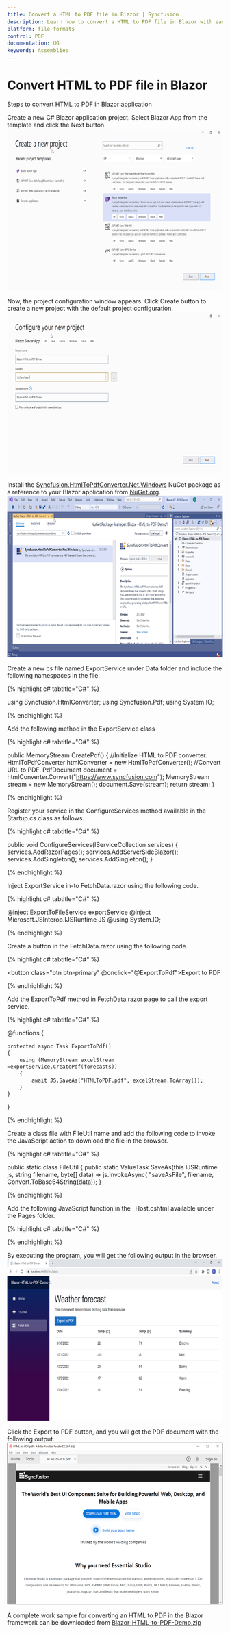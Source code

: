 ```yaml
---
title: Convert a HTML to PDF file in Blazor | Syncfusion
description: Learn how to convert a HTML to PDF file in Blazor with easy steps using Syncfusion .NET HTML converter library.
platform: file-formats
control: PDF
documentation: UG
keywords: Assemblies
---
```


# Convert HTML to PDF file in Blazor

Steps to convert HTML to PDF in Blazor application

Create a new C# Blazor application project. Select Blazor App from the template and click the Next button.
![Blazor_step1](htmlconversion_images/blazor_step1.png)

Now, the project configuration window appears. Click Create button to create a new project with the default project configuration.
![Blazor_step2](htmlconversion_images/blazor_step2.png)

Install the [Syncfusion.HtmlToPdfConverter.Net.Windows](https://www.nuget.org/packages/Syncfusion.HtmlToPdfConverter.Net.Windows/) NuGet package as a reference to your Blazor application from [NuGet.org](https://www.nuget.org/).
![Blazor_step3](htmlconversion_images/blazor_step3.png)

Create a new cs file named ExportService under Data folder and include the following namespaces in the file.

{% highlight c# tabtitle="C#" %}

using Syncfusion.HtmlConverter;
using Syncfusion.Pdf;
using System.IO;

{% endhighlight %}


Add the following method in the ExportService class

{% highlight c# tabtitle="C#" %}

public MemoryStream CreatePdf()
{
    //Initialize HTML to PDF converter.
    HtmlToPdfConverter htmlConverter = new HtmlToPdfConverter();
    //Convert URL to PDF.
    PdfDocument document = htmlConverter.Convert("https://www.syncfusion.com");
    MemoryStream stream = new MemoryStream();
    document.Save(stream);
    return stream;
}

{% endhighlight %}

Register your service in the ConfigureServices method available in the Startup.cs class as follows.

{% highlight c# tabtitle="C#" %}

public void ConfigureServices(IServiceCollection services)
{
    services.AddRazorPages();
    services.AddServerSideBlazor();
    services.AddSingleton<WeatherForecastService>();
    services.AddSingleton<ExportService>();
}

{% endhighlight %}

Inject ExportService in-to FetchData.razor using the following code.

{% highlight c# tabtitle="C#" %}

@inject ExportToFileService exportService
@inject Microsoft.JSInterop.IJSRuntime JS
@using  System.IO;

{% endhighlight %}

Create a button in the FetchData.razor using the following code.

{% highlight c# tabtitle="C#" %}

<button class="btn btn-primary" @onclick="@ExportToPdf">Export to PDF</button>

{% endhighlight %}

Add the ExportToPdf method in FetchData.razor page to call the export service.

{% highlight c# tabtitle="C#" %}

@functions
{
 
    protected async Task ExportToPdf()
    {
        using (MemoryStream excelStream =exportService.CreatePdf(forecasts))
        {
            await JS.SaveAs("HTMLToPDF.pdf", excelStream.ToArray());
        }
    }
}

{% endhighlight %}

Create a class file with FileUtil name and add the following code to invoke the JavaScript action to download the file in the browser.

{% highlight c# tabtitle="C#" %}

public static class FileUtil
{
    public static ValueTask<object> SaveAs(this IJSRuntime js, string filename, byte[] data)
       => js.InvokeAsync<object>(
           "saveAsFile",
           filename,
           Convert.ToBase64String(data));
}

{% endhighlight %}

Add the following JavaScript function in the _Host.cshtml available under the Pages folder.

{% highlight c# tabtitle="C#" %}

<script type="text/javascript">
    function saveAsFile(filename, bytesBase64) {
            if (navigator.msSaveBlob) {
                //Download document in Edge browser
                var data = window.atob(bytesBase64);
                var bytes = new Uint8Array(data.length);
                for (var i = 0; i < data.length; i++) {
                    bytes[i] = data.charCodeAt(i);
                }
                var blob = new Blob([bytes.buffer], { type: "application/octet-stream" });
                navigator.msSaveBlob(blob, filename);
            }
            else {
        var link = document.createElement('a');
        link.download = filename;
        link.href = "data:application/octet-stream;base64," + bytesBase64;
        document.body.appendChild(link); // Needed for Firefox
        link.click();
        document.body.removeChild(link);
    }
        }
</script>

{% endhighlight %}

By executing the program, you will get the following output in the browser.
![Blazor_step4](htmlconversion_images/blazor_step4.png)

Click the Export to PDF button, and you will get the PDF document with the following output.
![HTMLTOPDF](htmlconversion_images/htmltopdfoutput.png)

A complete work sample for converting an HTML to PDF in the Blazor framework can be downloaded from [Blazor-HTML-to-PDF-Demo.zip ](https://www.syncfusion.com/downloads/support/directtrac/general/ze/Blazor-HTML-to-PDF-Demo-899009860)
